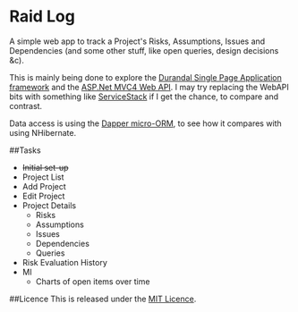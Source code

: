 # Raid Log
A simple web app to track a Project's Risks, Assumptions, Issues and Dependencies 
(and some other stuff, like open queries, design decisions &c).

This is mainly being done to explore the [Durandal Single Page Application 
framework](http://durandaljs.com/index.html) and the 
[ASP.Net MVC4 Web API](http://www.asp.net/web-api). I may try replacing the 
WebAPI bits with something like [ServiceStack](http://www.servicestack.net/) 
if I get the chance, to compare and contrast. 

Data access is using the [Dapper micro-ORM](https://code.google.com/p/dapper-dot-net/), 
to see how it compares with using NHibernate.

##Tasks
- <span style="text-decoration:line-through">Initial set-up</span>
- Project List
- Add Project
- Edit Project
- Project Details
    - Risks
    - Assumptions
    - Issues
    - Dependencies
    - Queries
- Risk Evaluation History
- MI
    - Charts of open items over time

##Licence
This is released under the [MIT Licence](http://opensource.org/licenses/MIT).